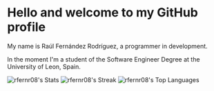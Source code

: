 # Hello and welcome to my GitHub profile

My name is Raúl Fernández Rodríguez, a programmer in development.

In the moment I'm a student of the Software Engineer Degree at the University of Leon, Spain.

![rfernr08's Stats](https://github-readme-stats.vercel.app/api?username=rfernr08&theme=tokyonight&show_icons=true&hide_border=false&count_private=true)
![rfernr08's Streak](https://github-readme-streak-stats.herokuapp.com/?user=rfernr08&theme=tokyonight&hide_border=false)
![rfernr08's Top Languages](https://github-readme-stats.vercel.app/api/top-langs/?username=rfernr08&theme=tokyonight&show_icons=true&hide_border=false&layout=compact)
